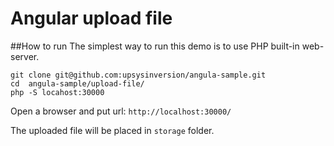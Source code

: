 Angular upload file 
=============
##How to run
The simplest way to run this demo is to use PHP built-in web-server.
```     
git clone git@github.com:upsysinversion/angula-sample.git
cd  angula-sample/upload-file/
php -S locahost:30000
```
Open a browser and put url: `http://localhost:30000/`  

The uploaded file will be placed in `storage` folder.
